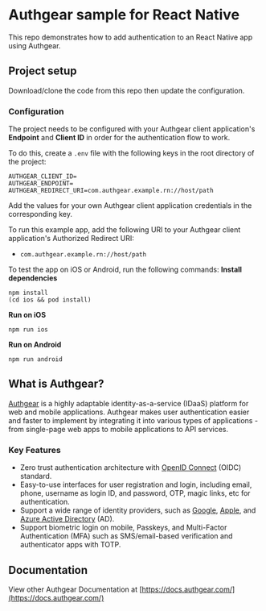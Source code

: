 # Authgear sample for React Native

This repo demonstrates how to add authentication to an React Native app using Authgear.

## Project setup

Download/clone the code from this repo then update the configuration.

### Configuration

The project needs to be configured with your Authgear client application's **Endpoint** and **Client ID** in order for the authentication flow to work.

To do this, create a `.env` file with the following keys in the root directory of the project:
```
AUTHGEAR_CLIENT_ID=
AUTHGEAR_ENDPOINT=
AUTHGEAR_REDIRECT_URI=com.authgear.example.rn://host/path
```
Add the values for your own Authgear client application credentials in the corresponding key.

To run this example app, add the following URI to your Authgear client application's Authorized Redirect URI:

- `com.authgear.example.rn://host/path`

To test the app on iOS or Android, run the following commands:
**Install dependencies**
```
npm install
(cd ios && pod install)
```
**Run on iOS**
```
npm run ios
```
**Run on Android**
```
npm run android
```

## What is Authgear?

[Authgear](https://www.authgear.com/) is a highly adaptable identity-as-a-service (IDaaS) platform for web and mobile applications.
Authgear makes user authentication easier and faster to implement by integrating it into various types of applications - from single-page web apps to mobile applications to API services.

### Key Features

- Zero trust authentication architecture with [OpenID Connect](https://openid.net/developers/how-connect-works/) (OIDC) standard.
- Easy-to-use interfaces for user registration and login, including email, phone, username as login ID, and password, OTP, magic links, etc for authentication.
- Support a wide range of identity providers, such as [Google](https://developers.google.com/identity), [Apple](https://support.apple.com/en-gb/guide/deployment/depa64848f3a/web), and [Azure Active Directory](https://azure.microsoft.com/en-gb/products/active-directory/) (AD).
- Support biometric login on mobile, Passkeys, and Multi-Factor Authentication (MFA) such as SMS/email-based verification and authenticator apps with TOTP.

## Documentation

View other Authgear Documentation at [https://docs.authgear.com/](https://docs.authgear.com/)
